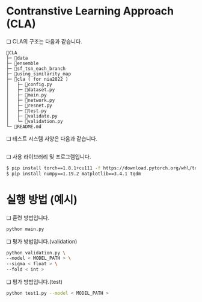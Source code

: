 # Contranstive Learning Approach (CLA)

❏ CLA의 구조는 다음과 같습니다.
```
📂CLA 
├─ 📂data
├─ 📂ensemble
├─ 📂sf_tsn_each_branch
├─ 📂using_similarity_map
├─ 📂cla ( for nia2022 )
│   ├─ 📄config.py
│   ├─ 📄dataset.py
│   ├─ 📄main.py
│   ├─ 📄network.py
│   ├─ 📄resnet.py
│   ├─ 📄test.py
│   ├─ 📄validate.py
│   └─ 📄validation.py
└─ 📄README.md
```

❏ 테스트 시스템 사양은 다음과 같습니다.
```
```

❏ 사용 라이브러리 및 프로그램입니다.
```bash
$ pip install torch==1.8.1+cu111 -f https://download.pytorch.org/whl/torch_stable.html
$ pip install numpy==1.19.2 matplotlib==3.4.1 tqdm
```

# 실행 방법 (예시)
❏ 훈련 방법입니다.
```bash
python main.py
```

❏ 평가 방법입니다.(validation)
```bash
python validation.py \
--model < MODEL_PATH > \
--sigma < float > \
--fold < int >
```

❏ 평가 방법입니다.(test)
```bash
python test1.py --model < MODEL_PATH >
```
